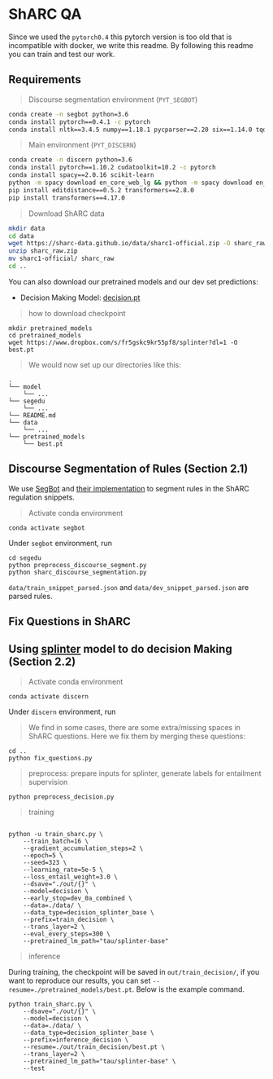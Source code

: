 # ShARC QA
Since we used the `pytorch0.4` this pytorch version is too old that is incompatible with docker, we write this readme. By following this readme you can train and test our work.

## Requirements
> Discourse segmentation environment (`PYT_SEGBOT`)

```bash
conda create -n segbot python=3.6
conda install pytorch==0.4.1 -c pytorch
conda install nltk==3.4.5 numpy==1.18.1 pycparser==2.20 six==1.14.0 tqdm==4.44.1
```

> Main environment (`PYT_DISCERN`)

```bash
conda create -n discern python=3.6
conda install pytorch==1.10.2 cudatoolkit=10.2 -c pytorch
conda install spacy==2.0.16 scikit-learn
python -m spacy download en_core_web_lg && python -m spacy download en_core_web_md
pip install editdistance==0.5.2 transformers==2.8.0
pip install transformers==4.17.0
```

> Download ShARC data
```bash
mkdir data
cd data
wget https://sharc-data.github.io/data/sharc1-official.zip -O sharc_raw.zip
unzip sharc_raw.zip
mv sharc1-official/ sharc_raw
cd ..
```

You can also download our pretrained models and our dev set predictions:
- Decision Making Model: [decision.pt](https://www.dropbox.com/s/fr5gskc9kr55pf8/splinter?dl=0)
> how to download checkpoint
```shell
mkdir pretrained_models
cd pretrained_models
wget https://www.dropbox.com/s/fr5gskc9kr55pf8/splinter?dl=1 -O best.pt
```
> We would now set up our directories like this:

```
.
└── model
    └── ...
└── segedu
    └── ...
└── README.md
└── data
    └── ...
└── pretrained_models
    └── best.pt
```

## Discourse Segmentation of Rules (Section 2.1)

We use [SegBot](http://138.197.118.157:8000/segbot/) and [their implementation](https://www.dropbox.com/sh/tsr4ixfaosk2ecf/AACvXU6gbZfGLatPXDrzNcXCa?dl=0) to segment rules in the ShARC regulation snippets.
> Activate conda environment

```shell
conda activate segbot
```
Under `segbot` environment, run
```shell
cd segedu
python preprocess_discourse_segment.py
python sharc_discourse_segmentation.py
```

`data/train_snippet_parsed.json` and `data/dev_snippet_parsed.json` are parsed rules.

## Fix Questions in ShARC



## Using [splinter](https://arxiv.org/pdf/2101.00438.pdf) model to do decision Making (Section 2.2)
> Activate conda environment

```shell
conda activate discern
```
Under `discern` environment, run

> We find in some cases, there are some extra/missing spaces in ShARC questions. Here we fix them by merging these questions:

```shell
cd ..
python fix_questions.py
```
> preprocess: prepare inputs for splinter, generate labels for entailment supervision

```shell
python preprocess_decision.py
```

> training

```shell

python -u train_sharc.py \
    --train_batch=16 \
    --gradient_accumulation_steps=2 \
    --epoch=5 \
    --seed=323 \
    --learning_rate=5e-5 \
    --loss_entail_weight=3.0 \
    --dsave="./out/{}" \
    --model=decision \
    --early_stop=dev_0a_combined \
    --data=./data/ \
    --data_type=decision_splinter_base \
    --prefix=train_decision \
    --trans_layer=2 \
    --eval_every_steps=300 \
    --pretrained_lm_path="tau/splinter-base"
```

> inference

During training, the checkpoint will be saved in `out/train_decision/`, if you want to reproduce our results, you can set `--resume=./pretrained_models/best.pt`. Below is the example command.

```shell
python train_sharc.py \
    --dsave="./out/{}" \
    --model=decision \
    --data=./data/ \
    --data_type=decision_splinter_base \
    --prefix=inference_decision \
    --resume=./out/train_decision/best.pt \
    --trans_layer=2 \
    --pretrained_lm_path="tau/splinter-base" \
    --test
```

